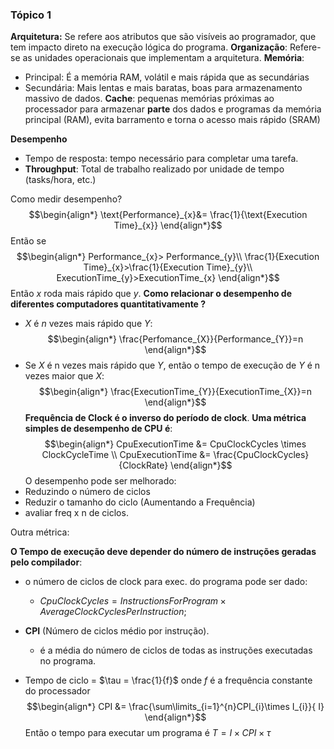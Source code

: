 ### Tópico 1

**Arquitetura:** Se refere aos atributos que são visíveis ao programador, que tem impacto direto na execução lógica do programa.
**Organização**: Refere-se as unidades operacionais que implementam a arquitetura.
**Memória**:
- Principal: É a memória RAM, volátil e mais rápida que as secundárias
- Secundária: Mais lentas e mais baratas, boas para armazenamento massivo de dados.
**Cache**: pequenas memórias próximas ao processador para armazenar **parte** dos dados e programas da memória principal (RAM), evita barramento e torna o acesso mais rápido (SRAM)

**Desempenho**
- Tempo de resposta: tempo necessário para completar uma tarefa.
- **Throughput**: Total de trabalho realizado por unidade de tempo (tasks/hora, etc.)

Como medir desempenho? 
$$\begin{align*}
\text{Performance}_{x}&= \frac{1}{\text{Execution Time}_{x}} 
\end{align*}$$
Então se $$\begin{align*}
Performance_{x}> Performance_{y}\\
\frac{1}{Execution Time}_{x}>\frac{1}{Execution Time}_{y}\\
ExecutionTime_{y}>ExecutionTime_{x}
\end{align*}$$
Então $x$ roda mais rápido que $y$.
**Como relacionar o desempenho de diferentes computadores quantitativamente ?**
- $X$ é $n$ vezes mais rápido que $Y$:
$$\begin{align*}
\frac{Perfomance_{X}}{Performance_{Y}}=n
\end{align*}$$
- Se $X$ é n vezes mais rápido que $Y$, então o tempo de execução de $Y$ é n vezes maior que $X$:
$$\begin{align*}
\frac{ExecutionTime_{Y}}{ExecutionTime_{X}}=n
\end{align*}$$ 
**Frequência de Clock é o inverso do período de clock**.
**Uma métrica simples de desempenho de CPU é**:
$$\begin{align*}
CpuExecutionTime &= CpuClockCycles \times ClockCycleTime \\
CpuExecutionTime &= \frac{CpuClockCycles}{ClockRate} 
\end{align*}$$
O desempenho pode ser melhorado:
- Reduzindo o número de ciclos
- Reduzir o tamanho do ciclo (Aumentando a Frequência)
- avaliar freq x n de ciclos.

Outra métrica:

**O Tempo de execução deve depender do número de instruções geradas pelo compilador**:
- o número de ciclos de clock para exec. do programa pode ser dado:
	- $CpuClockCycles = InstructionsForProgram \times AverageClockCyclesPerInstruction$;
- **CPI** (Número de ciclos médio por instrução).
	- é a média do número de ciclos de todas as instruções executadas no programa.

- Tempo de ciclo = $\tau = \frac{1}{f}$ onde $f$ é a frequência constante do processador
$$\begin{align*}
CPI &= \frac{\sum\limits_{i=1}^{n}CPI_{i}\times I_{i}}{ I}
\end{align*}$$
Então o tempo para executar um programa é $T = I \times CPI \times \tau$ 
